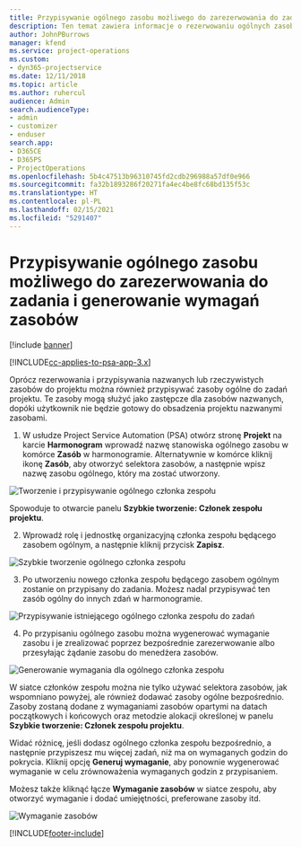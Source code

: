 ```yaml
---
title: Przypisywanie ogólnego zasobu możliwego do zarezerwowania do zadania i zespołu projektu
description: Ten temat zawiera informacje o rezerwowaniu ogólnych zasobów dla zadań i zespołów projektów.
author: JohnPBurrows
manager: kfend
ms.service: project-operations
ms.custom:
- dyn365-projectservice
ms.date: 12/11/2018
ms.topic: article
ms.author: ruhercul
audience: Admin
search.audienceType:
- admin
- customizer
- enduser
search.app:
- D365CE
- D365PS
- ProjectOperations
ms.openlocfilehash: 5b4c47513b96310745fd2cdb296988a57df0e966
ms.sourcegitcommit: fa32b1893286f20271fa4ec4be8fc68bd135f53c
ms.translationtype: HT
ms.contentlocale: pl-PL
ms.lasthandoff: 02/15/2021
ms.locfileid: "5291407"
---
```

# <a name="assign-generic-bookable-resources-to-a-task-and-generate-resource-requirements"></a>Przypisywanie ogólnego zasobu możliwego do zarezerwowania do zadania i generowanie wymagań zasobów 

[!include [banner](../includes/psa-now-project-operations.md)]

[!INCLUDE[cc-applies-to-psa-app-3.x](../includes/cc-applies-to-psa-app-3x.md)]

Oprócz rezerwowania i przypisywania nazwanych lub rzeczywistych zasobów do projektu można również przypisywać zasoby ogólne do zadań projektu. Te zasoby mogą służyć jako zastępcze dla zasobów nazwanych, dopóki użytkownik nie będzie gotowy do obsadzenia projektu nazwanymi zasobami. 

1. W usłudze Project Service Automation (PSA) otwórz stronę **Projekt** na karcie **Harmonogram** wprowadź nazwę stanowiska ogólnego zasobu w komórce **Zasób** w harmonogramie. Alternatywnie w komórce kliknij ikonę **Zasób**, aby otworzyć selektora zasobów, a następnie wpisz nazwę zasobu ogólnego, który ma zostać utworzony.

![Tworzenie i przypisywanie ogólnego członka zespołu](media/RM-how-to-9.png)

Spowoduje to otwarcie panelu **Szybkie tworzenie: Członek zespołu projektu**. 

2. Wprowadź rolę i jednostkę organizacyjną członka zespołu będącego zasobem ogólnym, a następnie kliknij przycisk **Zapisz**.

![Szybkie tworzenie ogólnego członka zespołu](media/RM-how-to-10.png)

3. Po utworzeniu nowego członka zespołu będącego zasobem ogólnym zostanie on przypisany do zadania. Możesz nadal przypisywać ten zasób ogólny do innych zdań w harmonogramie.

![Przypisywanie istniejącego ogólnego członka zespołu do zadań](media/RM-how-to-11.png)

4. Po przypisaniu ogólnego zasobu można wygenerować wymaganie zasobu i je zrealizować poprzez bezpośrednie zarezerwowanie albo przesyłając żądanie zasobu do menedżera zasobów.

![Generowanie wymagania dla ogólnego członka zespołu](media/RM-how-to-12.png)

W siatce członków zespołu można nie tylko używać selektora zasobów, jak wspomniano powyżej, ale również dodawać zasoby ogólne bezpośrednio. Zasoby zostaną dodane z wymaganiami zasobów opartymi na datach początkowych i końcowych oraz metodzie alokacji określonej w panelu **Szybkie tworzenie: Członek zespołu projektu**.

Widać różnicę, jeśli dodasz ogólnego członka zespołu bezpośrednio, a następnie przypiszesz mu więcej zadań, niż ma on wymaganych godzin do pokrycia. Kliknij opcję **Generuj wymaganie**, aby ponownie wygenerować wymaganie w celu zrównoważenia wymaganych godzin z przypisaniem.

Możesz także kliknąć łącze **Wymaganie zasobów** w siatce zespołu, aby otworzyć wymaganie i dodać umiejętności, preferowane zasoby itd.

![Wymaganie zasobów](media/RM-how-to-13.png)



[!INCLUDE[footer-include](../includes/footer-banner.md)]